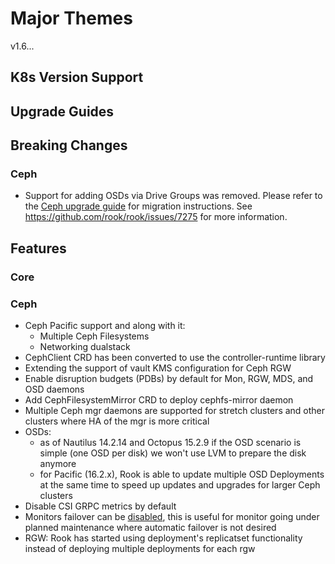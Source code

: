 # Major Themes

v1.6...

## K8s Version Support

## Upgrade Guides

## Breaking Changes

### Ceph
* Support for adding OSDs via Drive Groups was removed. Please refer to the
  [Ceph upgrade guide](Documentation/ceph-upgrade.md#migrate-the-drive-group-spec) for migration
  instructions.
  See https://github.com/rook/rook/issues/7275 for more information.

## Features

### Core

### Ceph

* Ceph Pacific support and along with it:
  * Multiple Ceph Filesystems
  * Networking dualstack
* CephClient CRD has been converted to use the controller-runtime library
* Extending the support of vault KMS configuration for Ceph RGW
* Enable disruption budgets (PDBs) by default for Mon, RGW, MDS, and OSD daemons
* Add CephFilesystemMirror CRD to deploy cephfs-mirror daemon
* Multiple Ceph mgr daemons are supported for stretch clusters and other clusters where HA of the mgr is more critical
* OSDs:
  * as of Nautilus 14.2.14 and Octopus 15.2.9 if the OSD scenario is simple (one OSD per disk) we won't use LVM to prepare the disk anymore
  * for Pacific (16.2.x), Rook is able to update multiple OSD Deployments at the same time to speed
    up updates and upgrades for larger Ceph clusters
* Disable CSI GRPC metrics by default
* Monitors failover can be [disabled](Documentation/ceph-mon-health.md#failing-over-a-monitor), this is useful for monitor going under planned maintenance where automatic failover is not desired
* RGW: Rook has started using deployment's replicatset functionality instead of deploying multiple deployments for each rgw
